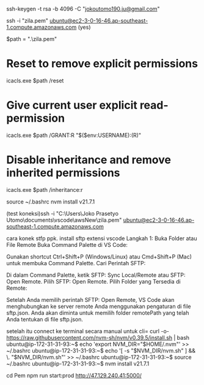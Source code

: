 ssh-keygen -t rsa -b 4096 -C "jokoutomo190.ju@gmail.com"

ssh -i "zila.pem" ubuntu@ec2-3-0-16-46.ap-southeast-1.compute.amazonaws.com (yes)

$path = ".\zila.pem"

# Reset to remove explicit permissions

icacls.exe $path /reset

# Give current user explicit read-permission

icacls.exe $path /GRANT:R "$($env:USERNAME):(R)"

# Disable inheritance and remove inherited permissions

icacls.exe $path /inheritance:r

source ~/.bashrc
nvm install v21.7.1

(test koneksi)ssh -i "C:\Users\Joko Prasetyo Utomo\documents\vscode\awsNew\zila.pem" ubuntu@ec2-3-0-16-46.ap-southeast-1.compute.amazonaws.com

cara konek stfp ppk. install sftp extensi vscode
Langkah 1: Buka Folder atau File Remote
Buka Command Palette di VS Code:

Gunakan shortcut Ctrl+Shift+P (Windows/Linux) atau Cmd+Shift+P (Mac) untuk membuka Command Palette.
Cari Perintah SFTP:

Di dalam Command Palette, ketik SFTP: Sync Local/Remote atau SFTP: Open Remote.
Pilih SFTP: Open Remote.
Pilih Folder yang Tersedia di Remote:

Setelah Anda memilih perintah SFTP: Open Remote, VS Code akan menghubungkan ke server remote Anda menggunakan pengaturan di file sftp.json.
Anda akan diminta untuk memilih folder remotePath yang telah Anda tentukan di file sftp.json.

setelah itu connect ke terminal secara manual untuk cli=
curl -o- https://raw.githubusercontent.com/nvm-sh/nvm/v0.39.5/install.sh | bash
ubuntu@ip-172-31-31-93:~$ echo 'export NVM_DIR="$HOME/.nvm"' >> ~/.bashrc
ubuntu@ip-172-31-31-93:~$ echo '[ -s "$NVM_DIR/nvm.sh" ] && \. "$NVM_DIR/nvm.sh"' >> ~/.bashrc
ubuntu@ip-172-31-31-93:~$ source ~/.bashrc
ubuntu@ip-172-31-31-93:~$ nvm install v21.7.1

cd Pem
npm run start:prod
http://47.129.240.41:5000/
